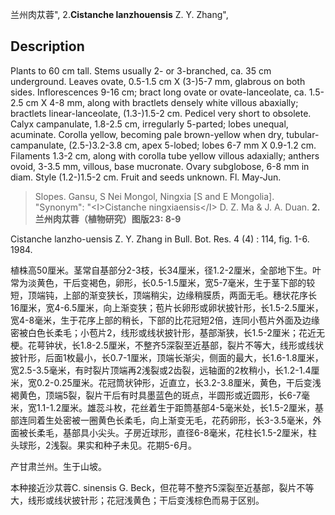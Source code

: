兰州肉苁蓉",
2.**Cistanche lanzhouensis** Z. Y. Zhang",

## Description
Plants to 60 cm tall. Stems usually 2- or 3-branched, ca. 35 cm underground. Leaves ovate, 0.5-1.5 cm X (3-)5-7 mm, glabrous on both sides. Inflorescences 9-16 cm; bract long ovate or ovate-lanceolate, ca. 1.5-2.5 cm X 4-8 mm, along with bractlets densely white villous abaxially; bractlets linear-lanceolate, (1.3-)1.5-2 cm. Pedicel very short to obsolete. Calyx campanulate, 1.8-2.5 cm, irregularly 5-parted; lobes unequal, acuminate. Corolla yellow, becoming pale brown-yellow when dry, tubular-campanulate, (2.5-)3.2-3.8 cm, apex 5-lobed; lobes 6-7 mm X 0.9-1.2 cm. Filaments 1.3-2 cm, along with corolla tube yellow villous adaxially; anthers ovoid, 3-3.5 mm, villous, base mucronate. Ovary subglobose, 6-8 mm in diam. Style (1.2-)1.5-2 cm. Fruit and seeds unknown. Fl. May-Jun.

> Slopes. Gansu, S Nei Mongol, Ningxia [S and E Mongolia].
  "Synonym": "&lt;I&gt;Cistanche ningxiaensis&lt;/I&gt; D. Z. Ma &amp; J. A. Duan.
**2.兰州肉苁蓉（植物研究）图版23: 8-9**

Cistanche lanzho-uensis Z. Y. Zhang in Bull. Bot. Res. 4 (4) : 114, fig. 1-6. 1984.

植株高50厘米。茎常自基部分2-3枝，长34厘米，径1.2-2厘米，全部地下生。叶常为淡黄色，干后变褐色，卵形，长0.5-1.5厘米，宽5-7毫米，生于茎下部的较短，顶端钝，上部的渐变狭长，顶端稍尖，边缘稍膜质，两面无毛。穗状花序长16厘米，宽4-6.5厘米，向上渐变狭；苞片长卵形或卵状披针形，长1.5-2.5厘米，宽4-8毫米，生于花序上部的稍长，下部的比花冠短2倍，连同小苞片外面及边缘密被白色长柔毛；小苞片2，线形或线状披针形，基部渐狭，长1.5-2厘米；花近无梗。花萼钟状，长1.8-2.5厘米，不整齐5深裂至近基部，裂片不等大，线形或线状披针形，后面1枚最小，长0.7-1厘米，顶端长渐尖，侧面的最大，长1.6-1.8厘米，宽2.5-3.5毫米，有时裂片顶端再2浅裂或2齿裂，远轴面的2枚稍小，长1.2-1.4厘米，宽0.2-0.25厘米。花冠筒状钟形，近直立，长3.2-3.8厘米，黄色，干后变浅褐黄色，顶端5裂，裂片干后有时具墨蓝色的斑点，半圆形或近圆形，长6-7毫米，宽1.1-1.2厘米。雄蕊斗枚，花丝着生于距筒基部4-5毫米处，长1.5-2厘米，基部连同着生处密被一圈黄色长柔毛，向上渐变无毛，花药卵形，长3-3.5毫米，外面被长柔毛，基部具小尖头。子房近球形，直径6-8毫米，花柱长1.5-2厘米，柱头球形，2浅裂。果实和种子未见。花期5-6月。

产甘肃兰州。生于山坡。

本种接近沙苁蓉C. sinensis G. Beck，但花萼不整齐5深裂至近基部，裂片不等大，线形或线状披针形；花冠浅黄色；干后变浅棕色而易于区别。
